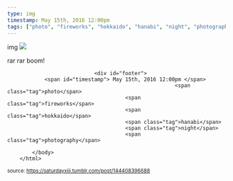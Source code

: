 ```yaml
---
type: img
timestamp: May 15th, 2016 12:00pm
tags: ["photo", "fireworks", "hokkaido", "hanabi", "night", "photography"]
---
```

img
<img src="https://saturdayxiii.github.io/media/144408396688.jpg"/>
                                                                                          
rar rar boom!
 
                                    
                
                
                
                
                                <div id="footer">
                <span id="timestamp"> May 15th, 2016 12:00pm </span>
                                                          <span class="tag">photo</span>
                                          <span class="tag">fireworks</span>
                                          <span class="tag">hokkaido</span>
                                          <span class="tag">hanabi</span>
                                          <span class="tag">night</span>
                                          <span class="tag">photography</span>
                                                    
            </body>
        </html>

        
<small>source: https://saturdayxiii.tumblr.com/post/144408396688</small>